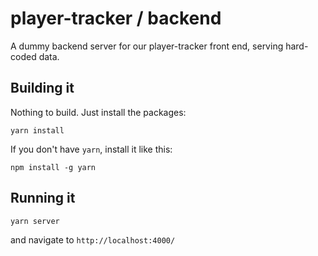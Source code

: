 # player-tracker / backend

A dummy backend server for our player-tracker front end, serving hard-coded data.


## Building it

Nothing to build. Just install the packages:
```
yarn install
```

If you don't have `yarn`, install it like this:
```
npm install -g yarn
```

## Running it

```
yarn server
```

and navigate to `http://localhost:4000/`